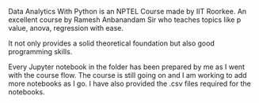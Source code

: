 Data Analytics With Python is an NPTEL Course made by IIT Roorkee. An excellent course by Ramesh Anbanandam Sir who teaches 
topics like p value, anova, regression with ease. 

It not only provides a solid theoretical foundation but also good programming skills. 

Every Jupyter notebook in the folder has been prepared by me as I went with the course flow. The course is still going on and I am working 
to add more notebooks as I go. I have also provided the .csv files required for the notebooks.

